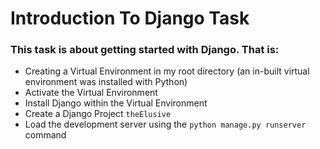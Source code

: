 # Introduction To Django Task

### This task is about getting started with Django. That is:

- Creating a Virtual Environment in my root directory (an in-built virtual environment was installed with Python)
- Activate the Virtual Environment
- Install Django within the Virtual Environment
- Create a Django Project `theElusive`
- Load the development server using the `python manage.py runserver` command
